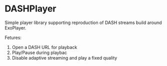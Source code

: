# DASHPlayer

Simple player library supporting reproduction of DASH streams build around ExoPlayer.

Fetures:
1. Open a DASH URL for playback
2. Play/Pause during playbac
3. Disable adaptive streaming and play a fixed quality

